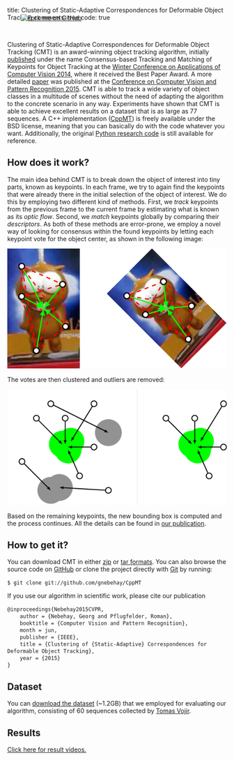 title: Clustering of Static-Adaptive Correspondences for Deformable Object Tracking
comments: true
code: true

<div class="sidecolumn">
<a href="https://github.com/gnebehay/CppMT">
<img style="position: relative; top: -30px; right: -31px; border: 0;" src="http://s3.amazonaws.com/github/ribbons/forkme_right_darkblue_121621.png" alt="Fork me on GitHub">
</a>
</div>

Clustering of Static-Adaptive Correspondences for Deformable Object Tracking
(CMT) is an award-winning object tracking algorithm, initially [published](/publications/wacv_2015) under
the name Consensus-based Tracking and Matching of Keypoints for Object Tracking
at the [Winter Conference on Applications of Computer Vision 2014](http://www.wacv14.org),
where it received the Best Paper Award.
A more detailed [paper](/publications/cvpr_2015) was published at the
[Conference on Computer Vision and Pattern Recognition 2015](http://www.pamitc.org/cvpr15).
CMT is able to track a wide variety of object classes in a multitude of scenes
without the need of adapting the algorithm to the concrete scenario in any way.
Experiments have shown that CMT is able to achieve excellent results
on a dataset that is as large as 77 sequences.
A C++ implementation ([CppMT][2]) is freely available under the BSD license,
meaning that you can basically do with the code whatever you want.
Additionally, the original [Python research code](http://github.com/gnebehay/CMT) is still available for reference.

## How does it work?
The main idea behind CMT is to break down the object of interest into tiny parts, known as keypoints.
In each frame, we try to again find the keypoints that were already there
in the initial selection of the object of interest.
We do this by employing two different kind of methods.
First, we *track* keypoints from the previous frame to the current frame by estimating
what is known as its *optic flow*.
Second, we *match* keypoints globally by comparing their *descriptors*.
As both of these methods are error-prone, we employ a novel way of looking for consensus within
the found keypoints by letting each keypoint vote for the object center,
as shown in the following image:

![Voting](voting.png)

The votes are then clustered and outliers are removed:

![Consensus](consensus.png)

Based on the remaining keypoints, the new bounding box is computed and the process continues.
All the details can be found in [our publication](/publications/cvpr_2015).

## How to get it?


You can download CMT in either [zip][5] or [tar formats][6].
You can also browse the source code on [GitHub][2] or clone the project directly with [Git][7] by running:

```
$ git clone git://github.com/gnebehay/CppMT
```

If you use our algorithm in scientific work, please cite our publication
```
@inproceedings{Nebehay2015CVPR,
    author = {Nebehay, Georg and Pflugfelder, Roman},
    booktitle = {Computer Vision and Pattern Recognition},
    month = jun,
    publisher = {IEEE},
    title = {Clustering of {Static-Adaptive} Correspondences for Deformable Object Tracking},
    year = {2015}
}
```

## Dataset

You can [download the dataset][1] (~1.2GB) that we employed for evaluating our algorithm,
consisting of 60 sequences collected by [Tomas Vojir](http://cmp.felk.cvut.cz/~vojirtom/dataset/index.html).

## Results

<a href="results.html">Click here for result videos.</a>

[1]: https://www.dropbox.com/s/oogyagnrrsi9n49/cmt_dataset.7z?dl=0
[2]: https://github.com/gnebehay/CppMT
[5]: https://github.com/gnebehay/CppMT/zipball/master
[6]: https://github.com/gnebehay/CppMT/tarball/master
[7]: http://git-scm.com
